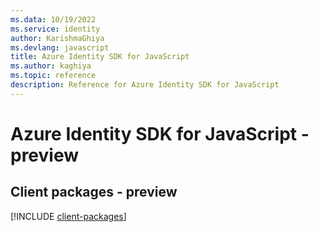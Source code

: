 ```yaml
---
ms.data: 10/19/2022
ms.service: identity
author: KarishmaGhiya
ms.devlang: javascript
title: Azure Identity SDK for JavaScript
ms.author: kaghiya
ms.topic: reference
description: Reference for Azure Identity SDK for JavaScript
---
```

# Azure Identity SDK for JavaScript - preview

## Client packages - preview
[!INCLUDE [client-packages](identity-client-index.md)]